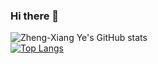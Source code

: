 ### Hi there 👋

<!--
**yehzx/yehzx** is a ✨ _special_ ✨ repository because its `README.md` (this file) appears on your GitHub profile.

Here are some ideas to get you started:

- 🔭 I’m currently working on ...
- 🌱 I’m currently learning ...
- 👯 I’m looking to collaborate on ...
- 🤔 I’m looking for help with ...
- 💬 Ask me about ...
- 📫 How to reach me: ...
- 😄 Pronouns: ...
- ⚡ Fun fact: ...
-->
![Zheng-Xiang Ye's GitHub stats](https://github-readme-stats.vercel.app/api?username=yehzx&show_icons=true&theme=dark)  
[![Top Langs](https://github-readme-stats.vercel.app/api/top-langs/?username=yehzx&layout=compact)](https://github.com/anuraghazra/github-readme-stats)
